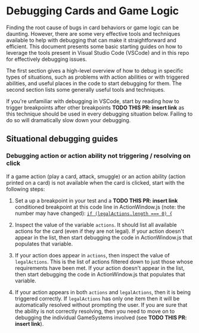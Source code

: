 # Debugging Cards and Game Logic

Finding the root cause of bugs in card behaviors or game logic can be daunting. However, there are some very effective tools and techniques available to help with debugging that can make it straightforward and efficient. This document presents some basic starting guides on how to leverage the tools present in Visual Studio Code (VSCode) and in this repo for effectively debugging issues.

The first section gives a high-level overview of how to debug in specific types of situations, such as problems with action abilities or with triggered abilities, and useful places in the code to start debugging for them. The second section lists some generally useful tools and techniques.

If you're unfamiliar with debugging in VSCode, start by reading how to trigger breakpoints after other breakpoints **TODO THIS PR: insert link** as this technique should be used in every debugging situation below. Failing to do so will dramatically slow down your debugging.

## Situational debugging guides

### Debugging action or action ability not triggering / resolving on click
If a game action (play a card, attack, smuggle) or an action ability (action printed on a card) is not available when the card is clicked, start with the following steps:

1. Set a up a breakpoint in your test and a **TODO THIS PR: insert link** conditioned breakpoint at this code line in ActionWindow.js (note: the number may have changed): [`if (legalActions.length === 0) {`](../server/game/core/gameSteps/ActionWindow.js#L39)

2. Inspect the value of the variable `actions`. It should list all available actions for the card (even if they are not legal). If your action doesn't appear in the list, then start debugging the code in ActionWindow.js that populates that variable.

3. If your action does appear in `actions`, then inspect the value of `legalActions`. This is the list of actions filtered down to just those whose requirements have been met. If your action doesn't appear in the list, then start debugging the code in ActionWindow.js that populates that variable.

4. If your action appears in both `actions` and `legalActions`, then it is being triggered correctly. If `legalActions` has only one item then it will be automatically resolved without prompting the user. If you are sure that the ability is not correctly resolving, then you need to move on to debugging the individual GameSystems involved (see **TODO THIS PR: insert link**).

